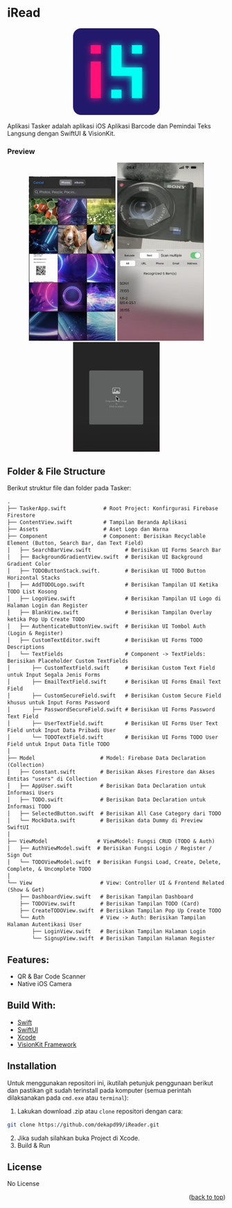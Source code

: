 # iRead

<!-- ABOUT THE PROJECT -->
<p align="center">
  <a href="#" target="_blank"><img src="iReader.png" width="200"></a>
</p>

Aplikasi Tasker adalah aplikasi iOS Aplikasi Barcode dan Pemindai Teks Langsung dengan SwiftUI & VisionKit.

### Preview
<p align="center">
  <a href="#" target="_blank"><img src="1.png" width="200"></a>
  <a href="#" target="_blank"><img src="2.png" width="200"></a>
  <a href="#" target="_blank"><img src="3.png" width="200"></a>
</p>

<!-- ABOUT THE FILE & FOLDER STRUCTURE -->
## Folder & File Structure
Berikut struktur file dan folder pada Tasker:

    .
    ├── TaskerApp.swift            # Root Project: Konfirgurasi Firebase Firestore
    ├── ContentView.swift          # Tampilan Beranda Aplikasi
    ├── Assets                     # Aset Logo dan Warna
    ├── Component                  # Component: Berisikan Recyclable Element (Button, Search Bar, dan Text Field)
    │   ├── SearchBarView.swift           # Berisikan UI Forms Search Bar
    │   ├── BackgroundGradientView.swift  # Berisikan UI Background Gradient Color 
    │   ├── TODOButtonStack.swift.        # Berisikan UI TODO Button Horizontal Stacks 
    │   ├── AddTODOLogo.swift             # Berisikan Tampilan UI Ketika TODO List Kosong 
    │   ├── LogoView.swift                # Berisikan Tampilan UI Logo di Halaman Login dan Register 
    │   ├── BlankView.swift               # Berisikan Tampilan Overlay ketika Pop Up Create TODO
    │   ├── AuthenticateButtonView.swift  # Berisikan UI Tombol Auth (Login & Register) 
    │   ├── CustomTextEditor.swift        # Berisikan UI Forms TODO Descriptions 
    │   └── TextFields                    # Component -> TextFields: Berisikan Placeholder Custom TextFields 
    │       ├── CustomTextField.swift     # Berisikan Custom Text Field untuk Input Segala Jenis Forms 
    │       ├── EmailTextField.swift      # Berisikan UI Forms Email Text Field 
    │       ├── CustomSecureField.swift   # Berisikan Custom Secure Field khusus untuk Input Forms Password 
    │       ├── PasswordSecureField.swift # Berisikan UI Forms Password Text Field 
    │       ├── UserTextField.swift       # Berisikan UI Forms User Text Field untuk Input Data Pribadi User 
    │       └── TODOTextField.swift       # Berisikan UI Forms TODO User Field untuk Input Data Title TODO 
    │
    ├── Model                     # Model: Firebase Data Declaration (Collection)
    │   ├── Constant.swift        # Berisikan Akses Firestore dan Akses Entitas "users" di Collection
    │   ├── AppUser.swift         # Berisikan Data Declaration untuk Informasi Users 
    │   ├── TODO.swift            # Berisikan Data Declaration untuk Informasi TODO 
    │   ├── SelectedButton.swift  # Berisikan All Case Category dari TODO
    │   └── MockData.swift        # Berisikan data Dummy di Preview SwiftUI
    │
    ├── ViewModel                # ViewModel: Fungsi CRUD (TODO & Auth)
    │   ├── AuthViewModel.swift  # Berisikan Fungsi Login / Register / Sign Out 
    │   └── TODOViewModel.swift  # Berisikan Fungsi Load, Create, Delete, Complete, & Uncomplete TODO 
    │
    └── View                      # View: Controller UI & Frontend Related (Show & Get)
        ├── DashboardView.swift   # Berisikan Tampilan Dashboard
        ├── TODOView.swift        # Berisikan Tampilan TODO (Card)
        ├── CreateTODOView.swift  # Berisikan Tampilan Pop Up Create TODO
        └── Auth                  # View -> Auth: Berisikan Tampilan Halaman Autentikasi User
            ├── LoginView.swift   # Berisikan Tampilan Halaman Login
            └── SignupView.swift  # Berisikan Tampilan Halaman Register 

<!-- List of Features -->
## Features:

* QR & Bar Code Scanner
* Native iOS Camera

<!-- Used Tools -->
## Build With:

* [Swift](https://www.swift.org/documentation/)
* [SwiftUI](https://developer.apple.com/documentation/swiftui/)
* [Xcode](https://developer.apple.com/xcode/)
* [VisionKit Framework](https://developer.apple.com/documentation/visionkit)

<!-- How to Install -->
## Installation
Untuk menggunakan repositori ini, ikutilah petunjuk penggunaan berikut dan pastikan git sudah terinstall pada komputer (semua perintah dilaksanakan pada `cmd.exe` atau `terminal`):

1. Lakukan download .zip atau `clone` repositori dengan cara:
```bash
git clone https://github.com/dekapd99/iReader.git
```

2. Jika sudah silahkan buka Project di Xcode.
3. Build & Run

<!-- What Kind of License? -->
## License
No License 

<p align="right">(<a href="#top">back to top</a>)</p>
